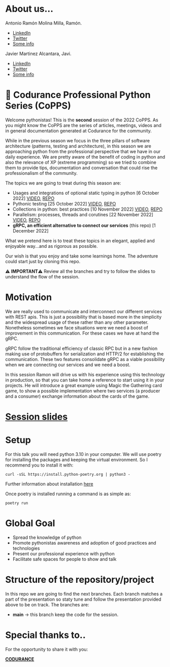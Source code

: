 # About us...

Antonio Ramón Molina Milla, Ramón.

- [LinkedIn](https://www.linkedin.com/in/armolinamilla/)
- [Twitter](https://mobile.twitter.com/commiteatv)
- [Some info](https://armolina.github.io)

Javier Martinez Alcantara, Javi.

- [LinkedIn](https://www.linkedin.com/in/javier-martinez-alcantara/)
- [Twitter](https://twitter.com/JavierMarAlc)
- [Some info](https://jmaralc.github.io/)

# 🤠 Codurance Professional Python Series (CoPPS)

Welcome pythonistas! This is the **second** session of the 2022 CoPPS. As you might know the CoPPS are the series of articles,
meetings, videos and in general documentation generated at Codurance for the community. 

While in the previous season we focus in the three pillars of software architecture (patterns, testing and architecture), 
in this season we are approaching python from the professional perspective that we have in our daily experience. 
We are pretty aware of the benefit of coding in python and also the relevance of XP (extreme programming) so we tried to combine them
to provide tips, documentation and conversation that could rise the professionalism of the community. 

The topics we are going to treat during this season are:
- Usages and integrations of optional static typing in python [6 October 2022] [VIDEO](https://youtu.be/fgnXC2U9Xmc), [REPO](https://gitlab.com/jmaralc/static_typing_in_python)
- Pythonic testing [25 October 2022] [VIDEO](https://youtu.be/VCANk894hPY), [REPO](https://gitlab.com/jmaralc/testing_python_2022)
- Collections in python: best practices [10 November 2022] [VIDEO](https://www.youtube.com/watch?v=eK_xJH18Vig), [REPO](https://gitlab.com/jmaralc/collections_in_python)
- Parallelism: processes, threads and corutines [22 November 2022] [VIDEO](https://youtu.be/voBeGVwHY_k), [REPO](https://gitlab.com/jmaralc/concurrency_and_parallelism_in_python)
- **gRPC, an efficient alternative to connect our services** (this repo) [1 December 2022]

What we pretend here is to treat these topics in an elegant, applied and enjoyable way...and as rigorous as possible.

Our wish is that you enjoy and take some learnings home. The adventure could start just by cloning this repo.

⚠️ **IMPORTANT**⚠️
Review all the branches and try to follow the slides to understand the flow of the session.

# Motivation
We are really used to communicate and interconnect our different services with REST apis. This is just a possibility that
is based more in the simplicity and the widespread usage of these rather than any other parameter. Nonetheless sometimes 
we face situations were we need a boost of improvement in this communication. For these cases we have at hand the gRPC. 

gRPC follow the traditional efficiency of classic RPC but in a new fashion making use of protobuffers for serialization and 
HTTP/2 for establishing the communication. These two features consolidate gRPC as a viable possibility when we are connecting
our services and we need a boost.

In this session Ramon will drive us with his experience using this technology in production, so that you can take home a reference
to start using it in your projects. He will introduce a great example using Magic the Gathering card game, to show a possible
implementation where two services (a producer and a consumer) exchange information about the cards of the game.

# [Session slides](https://docs.google.com/presentation/d/1q-LAkZQdWfM2qvOlYh93W16v_ITFs2vsWvuTDtqD0gs/edit?usp=sharing)

# Setup

For this talk you will need python 3.10 in your computer. We will use poetry for installing the packages and keeping the virtual environment. So I recommend you to install it with:

```shell
curl -sSL https://install.python-poetry.org | python3 -
```

Further information about installation [here](https://python-poetry.org/docs/#installation)

Once poetry is installed running a command is as simple as:
```commandline
poetry run 
```

# Global Goal

- Spread the knowledge of python
- Promote pythonistas awareness and adoption of good practices and technologies
- Present our professional experience with python
- Facilitate safe spaces for people to show and talk 

# Structure of the repository/project
In this repo we are going to find the next branches. Each branch matches a part of the presentation so staty tune and follow the presentation
provided above to be on track. The branches are:

- **main** -> this branch keep the code for the session.

# Special thanks to..
For the opportunity to share it with you:

[**CODURANCE**](https://codurance.com/)
